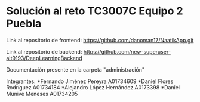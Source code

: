 # Solución al reto TC3007C Equipo 2 Puebla

Link al repositorio de frontend: https://github.com/danoman17/NaatikApp.git

Link al repositorio de backend: https://github.com/new-superuser-alt9193/DeepLearningBackend

Documentación presente en la carpeta "administración"

Integrantes:
*Fernando Jiménez Pereyra	A01734609
*Daniel Flores Rodríguez 	A01734184
*Alejandro López Hernández	A0173398
*Daniel Munive Meneses	A01734205
